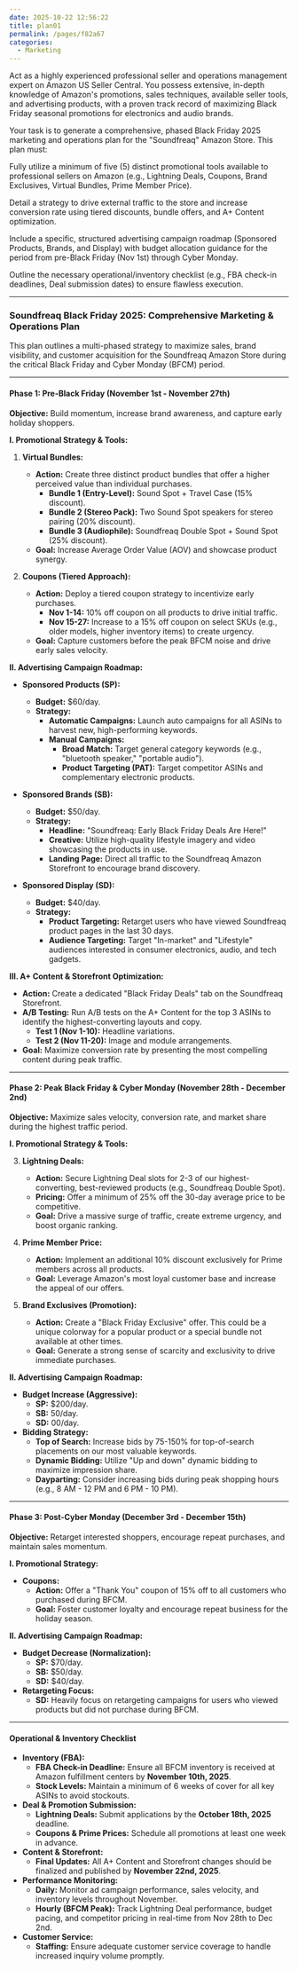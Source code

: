 ```yaml
---
date: 2025-10-22 12:56:22
title: plan01
permalink: /pages/f82a67
categories:
  - Marketing
---
```


Act as a highly experienced professional seller and operations management expert on Amazon US Seller Central. You possess extensive, in-depth knowledge of Amazon's promotions, sales techniques, available seller tools, and advertising products, with a proven track record of maximizing Black Friday seasonal promotions for electronics and audio brands.

Your task is to generate a comprehensive, phased Black Friday 2025 marketing and operations plan for the "Soundfreaq" Amazon Store. This plan must:

Fully utilize a minimum of five (5) distinct promotional tools available to professional sellers on Amazon (e.g., Lightning Deals, Coupons, Brand Exclusives, Virtual Bundles, Prime Member Price).

Detail a strategy to drive external traffic to the store and increase conversion rate using tiered discounts, bundle offers, and A+ Content optimization.

Include a specific, structured advertising campaign roadmap (Sponsored Products, Brands, and Display) with budget allocation guidance for the period from pre-Black Friday (Nov 1st) through Cyber Monday.

Outline the necessary operational/inventory checklist (e.g., FBA check-in deadlines, Deal submission dates) to ensure flawless execution.

---

### **Soundfreaq Black Friday 2025: Comprehensive Marketing & Operations Plan**

This plan outlines a multi-phased strategy to maximize sales, brand visibility, and customer acquisition for the Soundfreaq Amazon Store during the critical Black Friday and Cyber Monday (BFCM) period.

---

#### **Phase 1: Pre-Black Friday (November 1st - November 27th)**

**Objective:** Build momentum, increase brand awareness, and capture early holiday shoppers.

**I. Promotional Strategy & Tools:**

1.  **Virtual Bundles:**

    - **Action:** Create three distinct product bundles that offer a higher perceived value than individual purchases.
      - **Bundle 1 (Entry-Level):** Sound Spot + Travel Case (15% discount).
      - **Bundle 2 (Stereo Pack):** Two Sound Spot speakers for stereo pairing (20% discount).
      - **Bundle 3 (Audiophile):** Soundfreaq Double Spot + Sound Spot (25% discount).
    - **Goal:** Increase Average Order Value (AOV) and showcase product synergy.

2.  **Coupons (Tiered Approach):**
    - **Action:** Deploy a tiered coupon strategy to incentivize early purchases.
      - **Nov 1-14:** 10% off coupon on all products to drive initial traffic.
      - **Nov 15-27:** Increase to a 15% off coupon on select SKUs (e.g., older models, higher inventory items) to create urgency.
    - **Goal:** Capture customers before the peak BFCM noise and drive early sales velocity.

**II. Advertising Campaign Roadmap:**

- **Sponsored Products (SP):**

  - **Budget:** $60/day.
  - **Strategy:**
    - **Automatic Campaigns:** Launch auto campaigns for all ASINs to harvest new, high-performing keywords.
    - **Manual Campaigns:**
      - **Broad Match:** Target general category keywords (e.g., "bluetooth speaker," "portable audio").
      - **Product Targeting (PAT):** Target competitor ASINs and complementary electronic products.

- **Sponsored Brands (SB):**

  - **Budget:** $50/day.
  - **Strategy:**
    - **Headline:** "Soundfreaq: Early Black Friday Deals Are Here!"
    - **Creative:** Utilize high-quality lifestyle imagery and video showcasing the products in use.
    - **Landing Page:** Direct all traffic to the Soundfreaq Amazon Storefront to encourage brand discovery.

- **Sponsored Display (SD):**
  - **Budget:** $40/day.
  - **Strategy:**
    - **Product Targeting:** Retarget users who have viewed Soundfreaq product pages in the last 30 days.
    - **Audience Targeting:** Target "In-market" and "Lifestyle" audiences interested in consumer electronics, audio, and tech gadgets.

**III. A+ Content & Storefront Optimization:**

- **Action:** Create a dedicated "Black Friday Deals" tab on the Soundfreaq Storefront.
- **A/B Testing:** Run A/B tests on the A+ Content for the top 3 ASINs to identify the highest-converting layouts and copy.
  - **Test 1 (Nov 1-10):** Headline variations.
  - **Test 2 (Nov 11-20):** Image and module arrangements.
- **Goal:** Maximize conversion rate by presenting the most compelling content during peak traffic.

---

#### **Phase 2: Peak Black Friday & Cyber Monday (November 28th - December 2nd)**

**Objective:** Maximize sales velocity, conversion rate, and market share during the highest traffic period.

**I. Promotional Strategy & Tools:**

3.  **Lightning Deals:**

    - **Action:** Secure Lightning Deal slots for 2-3 of our highest-converting, best-reviewed products (e.g., Soundfreaq Double Spot).
    - **Pricing:** Offer a minimum of 25% off the 30-day average price to be competitive.
    - **Goal:** Drive a massive surge of traffic, create extreme urgency, and boost organic ranking.

4.  **Prime Member Price:**

    - **Action:** Implement an additional 10% discount exclusively for Prime members across all products.
    - **Goal:** Leverage Amazon's most loyal customer base and increase the appeal of our offers.

5.  **Brand Exclusives (Promotion):**
    - **Action:** Create a "Black Friday Exclusive" offer. This could be a unique colorway for a popular product or a special bundle not available at other times.
    - **Goal:** Generate a strong sense of scarcity and exclusivity to drive immediate purchases.

**II. Advertising Campaign Roadmap:**

- **Budget Increase (Aggressive):**
  - **SP:** $200/day.
  - **SB:** 50/day.
  - **SD:** 00/day.
- **Bidding Strategy:**
  - **Top of Search:** Increase bids by 75-150% for top-of-search placements on our most valuable keywords.
  - **Dynamic Bidding:** Utilize "Up and down" dynamic bidding to maximize impression share.
  - **Dayparting:** Consider increasing bids during peak shopping hours (e.g., 8 AM - 12 PM and 6 PM - 10 PM).

---

#### **Phase 3: Post-Cyber Monday (December 3rd - December 15th)**

**Objective:** Retarget interested shoppers, encourage repeat purchases, and maintain sales momentum.

**I. Promotional Strategy:**

- **Coupons:**
  - **Action:** Offer a "Thank You" coupon of 15% off to all customers who purchased during BFCM.
  - **Goal:** Foster customer loyalty and encourage repeat business for the holiday season.

**II. Advertising Campaign Roadmap:**

- **Budget Decrease (Normalization):**
  - **SP:** $70/day.
  - **SB:** $50/day.
  - **SD:** $40/day.
- **Retargeting Focus:**
  - **SD:** Heavily focus on retargeting campaigns for users who viewed products but did not purchase during BFCM.

---

#### **Operational & Inventory Checklist**

- **Inventory (FBA):**
  - **FBA Check-in Deadline:** Ensure all BFCM inventory is received at Amazon fulfillment centers by **November 10th, 2025**.
  - **Stock Levels:** Maintain a minimum of 6 weeks of cover for all key ASINs to avoid stockouts.
- **Deal & Promotion Submission:**
  - **Lightning Deals:** Submit applications by the **October 18th, 2025** deadline.
  - **Coupons & Prime Prices:** Schedule all promotions at least one week in advance.
- **Content & Storefront:**
  - **Final Updates:** All A+ Content and Storefront changes should be finalized and published by **November 22nd, 2025**.
- **Performance Monitoring:**
  - **Daily:** Monitor ad campaign performance, sales velocity, and inventory levels throughout November.
  - **Hourly (BFCM Peak):** Track Lightning Deal performance, budget pacing, and competitor pricing in real-time from Nov 28th to Dec 2nd.
- **Customer Service:**
  - **Staffing:** Ensure adequate customer service coverage to handle increased inquiry volume promptly.

